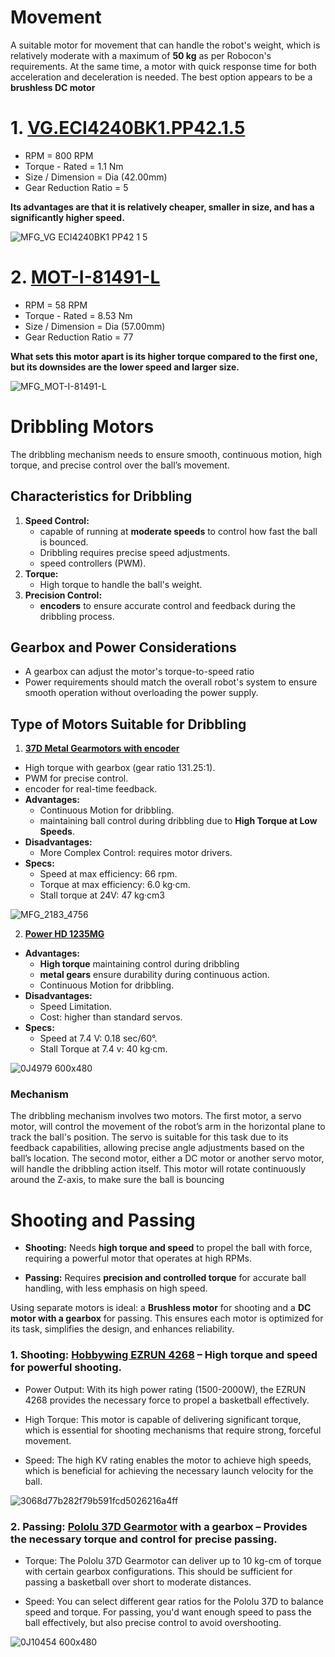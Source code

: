 # Movement
A suitable motor for movement that can handle the robot's weight, which is relatively moderate with a maximum of **50 kg** as per Robocon's requirements. At the same time, a motor with quick response time for both acceleration and deceleration is needed. The best option appears to be a **brushless DC motor**
# 1. [VG.ECI4240BK1.PP42.1.5](https://www.digikey.com/en/products/detail/ebm-papst-inc/VG-ECI4240BK1-PP42-1-5/9598034?_gl=1*1c5pi6s*_up*MQ..&gclid=CjwKCAjwufq2BhAmEiwAnZqw8neDLmT8JB8UBWAWx6kuFay3l1NYqvf_K7xgLWcWFx7U-LIXoyBmOBoCnNsQAvD_BwE)


* RPM = 800 RPM
* Torque - Rated = 1.1 Nm
* Size / Dimension = Dia (42.00mm)
* Gear Reduction Ratio = 5
  
  
**Its advantages are that it is relatively cheaper, smaller in size, and has a significantly higher speed.**

![MFG_VG ECI4240BK1 PP42 1 5](https://github.com/user-attachments/assets/dbfd1743-0828-4a05-9431-8e4c91295b75)

# 2. [MOT-I-81491-L](https://www.digikey.com/en/products/detail/isl-products-international/MOT-I-81491-L/16553975?_gl=1*15thki5*_up*MQ..&gclid=CjwKCAjwufq2BhAmEiwAnZqw8neDLmT8JB8UBWAWx6kuFay3l1NYqvf_K7xgLWcWFx7U-LIXoyBmOBoCnNsQAvD_BwE)



* RPM = 58 RPM
* Torque - Rated = 8.53 Nm
* Size / Dimension = Dia (57.00mm)
* Gear Reduction Ratio = 77
  

**What sets this motor apart is its higher torque compared to the first one, but its downsides are the lower speed and larger size.**

![MFG_MOT-I-81491-L](https://github.com/user-attachments/assets/38b59154-de00-47fb-8ae5-e956a3838dd7)

# **Dribbling Motors**
The dribbling mechanism needs to ensure smooth, continuous motion, high torque, and precise control over the ball’s movement.
## Characteristics for Dribbling
 1. **Speed Control:**
    * capable of running at **moderate speeds** to control how fast the ball is bounced.
    * Dribbling requires precise speed adjustments.
    * speed controllers (PWM).
 2. **Torque:**
    * High torque to handle the ball's weight.
 3. **Precision Control:**
    * **encoders** to ensure accurate control and feedback during the dribbling process.
## Gearbox and Power Considerations
* A gearbox can adjust the motor's torque-to-speed ratio
* Power requirements should match the overall robot's system to ensure smooth operation without overloading the power supply.
##  Type of Motors Suitable for Dribbling
 1. [**37D Metal Gearmotors with encoder**](https://www.digikey.com/en/products/detail/pololu-corporation/4756/10450210)

  
  * High torque with gearbox (gear ratio 131.25:1).
  * PWM for precise control. 
  * encoder for real-time feedback.
  * **Advantages:**
     * Continuous Motion for dribbling.
     * maintaining ball control during dribbling due to **High Torque at Low Speeds**.
  * **Disadvantages:**
     * More Complex Control: requires motor drivers.
  * **Specs:**
     * Speed at max efficiency:    66 rpm.
     * Torque at max efficiency:    6.0 kg·cm.
     * Stall torque at 24V:    47 kg·cm3
       
  ![MFG_2183_4756](https://github.com/user-attachments/assets/c30b584a-024a-4c2f-9b00-bdc2af1ff60e)

 2. [**Power HD 1235MG**](https://ar.aliexpress.com/i/1005003538785235.html?gatewayAdapt=glo2ara)

  
  * **Advantages:**
     * **High torque** maintaining control during dribbling
     * **metal gears** ensure durability during continuous action.
     * Continuous Motion for dribbling.
  * **Disadvantages:**
     * Speed Limitation.
     * Cost: higher than standard servos.
  * **Specs:**
     * Speed at 7.4 V:    0.18 sec/60°.
     * Stall Torque at 7.4 v:    40 kg·cm.
       
  ![0J4979 600x480](https://github.com/user-attachments/assets/6bbea9cd-0b99-4e3d-abdf-ef50fdb0ce55)

### Mechanism
The dribbling mechanism involves two motors. The first motor, a servo motor, will control the movement of the robot’s arm in the horizontal plane to track the ball's position. The servo is suitable for this task due to its feedback capabilities, allowing precise angle adjustments based on the ball’s location. The second motor, either a DC motor or another servo motor, will handle the dribbling action itself. This motor will rotate continuously around the Z-axis, to make sure the ball is bouncing

# Shooting and Passing

-   **Shooting:** Needs **high torque and speed** to propel the ball with force, requiring a powerful motor that operates at high RPMs.
    
-   **Passing:** Requires **precision and controlled torque** for accurate ball handling, with less emphasis on high speed.
    

Using separate motors is ideal: a **Brushless motor** for shooting and a **DC motor with a gearbox** for passing. This ensures each motor is optimized for its task, simplifies the design, and enhances reliability.

### 1.   **Shooting:** [**Hobbywing EZRUN 4268**](https://www.hobbywingdirect.com/products/ezrun-4268-4278-motor-g2?pr_prod_strat=pinned&pr_rec_id=01586b278&pr_rec_pid=6825959784563&pr_ref_pid=6825954902131&pr_seq=uniform&variant=40027944157299) – High torque and speed for powerful shooting.

-   Power Output: With its high power rating (1500-2000W), the EZRUN 4268 provides the necessary force to propel a basketball effectively.
    
-   High Torque: This motor is capable of delivering significant torque, which is essential for shooting mechanisms that require strong, forceful movement.
    
-   Speed: The high KV rating enables the motor to achieve high speeds, which is beneficial for achieving the necessary launch velocity for the ball.
  
![3068d77b282f79b591fcd5026216a4ff](https://github.com/user-attachments/assets/64d0a29d-acb1-41ca-bbb9-c4444ae8db76)
    
### 2.  **Passing:** [**Pololu 37D Gearmotor**](https://www.pololu.com/product/4750) with a gearbox – Provides the necessary torque and control for precise passing.

  - Torque: The Pololu 37D Gearmotor can deliver up to 10 kg-cm of torque with certain gearbox configurations. This should be sufficient for passing a basketball over short to moderate distances.

- Speed: You can select different gear ratios for the Pololu 37D to balance speed and torque. For passing, you'd want enough speed to pass the ball effectively, but also precise control to avoid overshooting.
  

![0J10454 600x480](https://github.com/user-attachments/assets/ba6a11b3-ed6b-411e-943d-7a730d94e791)
    
